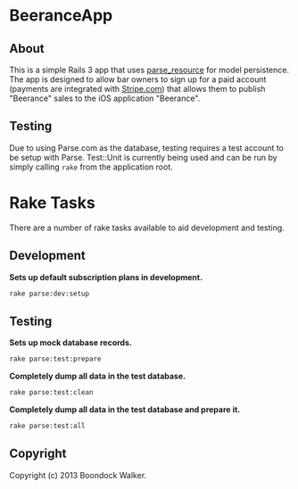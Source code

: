 BeeranceApp
===========

About
-----

This is a simple Rails 3 app that uses [parse_resource](http://github.com/adelevie/parse_resource) for model persistence. The app is designed to allow bar owners to sign up for a paid account (payments are integrated with [Stripe.com](http://stripe.com)) that allows them to publish "Beerance" sales to the iOS application "Beerance".

Testing
-------

Due to using Parse.com as the database, testing requires a test account to be setup with Parse. Test::Unit is currently being used and can be run by simply calling ```rake``` from the application root.

Rake Tasks
==========

There are a number of rake tasks available to aid development and testing.

Development
-----------

**Sets up default subscription plans in development.**

```bash
rake parse:dev:setup
```


Testing
-------

**Sets up mock database records.**

```bash
rake parse:test:prepare
```

**Completely dump all data in the test database.**

```bash
rake parse:test:clean
```

**Completely dump all data in the test database and prepare it.**

```bash
rake parse:test:all
```

Copyright
---------

Copyright (c) 2013 Boondock Walker.
